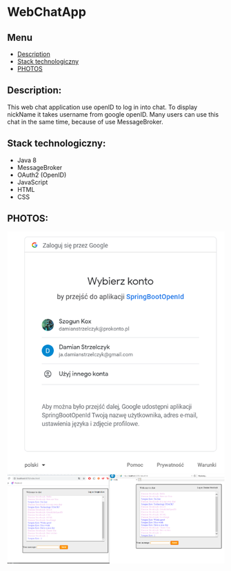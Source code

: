 # WebChatApp


## Menu
* [Description](#Description)
* [Stack technologiczny](#Stack_technologiczny)
* [PHOTOS](#PHOTOS)

## Description:
This web chat application use openID to log in into chat. To display nickName it takes username from google openID. 
Many users can use this chat in the same time, because of use MessageBroker. 

## Stack technologiczny:
* Java 8
* MessageBroker
* OAuth2 (OpenID)
* JavaScript
* HTML
* CSS

## PHOTOS:

![alt text](https://github.com/DamianStrzelczyk96/WebChatApp/blob/main/1.png?raw=true)
![alt text](https://github.com/DamianStrzelczyk96/WebChatApp/blob/main/2.png?raw=true)
